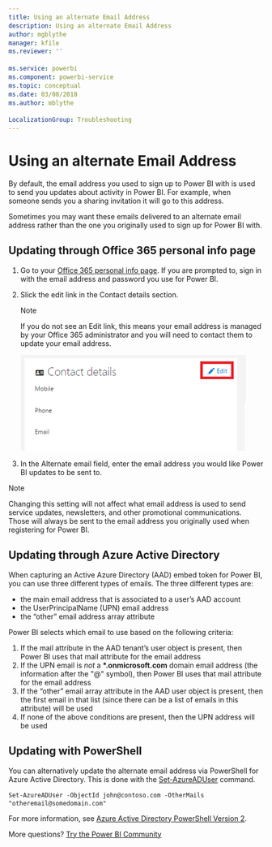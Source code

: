 ```yaml
---
title: Using an alternate Email Address
description: Using an alternate Email Address
author: mgblythe
manager: kfile
ms.reviewer: ''

ms.service: powerbi
ms.component: powerbi-service
ms.topic: conceptual
ms.date: 03/08/2018
ms.author: mblythe

LocalizationGroup: Troubleshooting
---
```

# Using an alternate Email Address
By default, the email address you used to sign up to Power BI with is used to send you updates about activity in Power BI.  For example, when someone sends you a sharing invitation it will go to this address.

Sometimes you may want these emails delivered to an alternate email address rather than the one you originally used to sign up for Power BI with.

## Updating through Office 365 personal info page
1. Go to your [Office 365 personal info page](https://portal.office.com/account/#personalinfo).  If you are prompted to, sign in with the email address and password you use for Power BI.
2. Slick the edit link in the Contact details section.  
   
   > [!NOTE]
   > If you do not see an Edit link, this means your email address is managed by your Office 365 administrator and you will need to contact them to update your email address.
   > 
   > 
   
   ![](media/service-admin-alternate-email-address-for-power-bi/contact-details.png)
3. In the Alternate email field, enter the email address you would like Power BI updates to be sent to.

> [!NOTE]
> Changing this setting will not affect what email address is used to send service updates, newsletters, and other promotional communications.  Those will always be sent to the email address you originally used when registering for Power BI.
> 
> 

## Updating through Azure Active Directory
When capturing an Active Azure Directory (AAD) embed token for Power BI, you can use three different types of emails. The three different types are:

* the main email address that is associated to a user’s AAD account
* the UserPrincipalName (UPN) email address
* the “other” email address array attribute

Power BI selects which email to use based on the following criteria:
1.  If the mail attribute in the AAD tenant’s user object is present, then Power BI uses that mail attribute for the email address
2.  If the UPN email is *not* a **\*.onmicrosoft.com** domain email address (the information after the "@" symbol), then Power BI uses that mail attribute for the email address
3.  If the “other” email array attribute in the AAD user object is present, then the first email in that list (since there can be a list of emails in this attribute) will be used
4. If none of the above conditions are present, then the UPN address will be used

## Updating with PowerShell
You can alternatively update the alternate email address via PowerShell for Azure Active Directory. This is done with the [Set-AzureADUser](https://docs.microsoft.com/powershell/module/azuread/set-azureaduser) command.

```
Set-AzureADUser -ObjectId john@contoso.com -OtherMails "otheremail@somedomain.com"
```

For more information, see [Azure Active Directory PowerShell Version 2](https://docs.microsoft.com/powershell/azure/active-directory/install-adv2).

More questions? [Try the Power BI Community](http://community.powerbi.com/)

